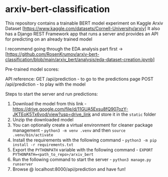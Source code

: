 # arxiv-bert-classification
This repository contains a trainable BERT model experiment on Kaggle Arxiv Dataset [https://www.kaggle.com/datasets/Cornell-University/arxiv]
It also has a Django REST Framework app that runs a server and provides an API for predicting on an already trained model

I recommend going through the EDA analysis part first -> [https://github.com/RosenKrumov/arxiv-bert-classification/blob/main/arxiv_bert/analysis/eda-dataset-creation.ipynb]

Pre-trained model scores:

API reference:
GET /api/prediction - to go to the predictions page
POST /api/prediction - to play with the model

Steps to start the server and run predictions:
1) Download the model from this link - https://drive.google.com/file/d/11GUA5Exsu8fQ907ozY-JKTEoK5Tx6vod/view?usp=drive_link and store it in the `static` folder
2) Unzip the downloaded model
3) You can optionally create a virtual environment for cleaner package management - `python3 -m venv .venv` and then `source .venv/bin/activate`
4) Install the requirements with the following command - `python3 -m pip install -r requirements.txt`
5) Export the `PYTHONPATH` variable with the following command - `EXPORT PYTHONPATH=<path_to_repo>/arxiv_bert`
6) Run the following command to start the server - `python3 manage.py runserver`
7) Browse @ localhost:8000/api/prediction and have fun!
